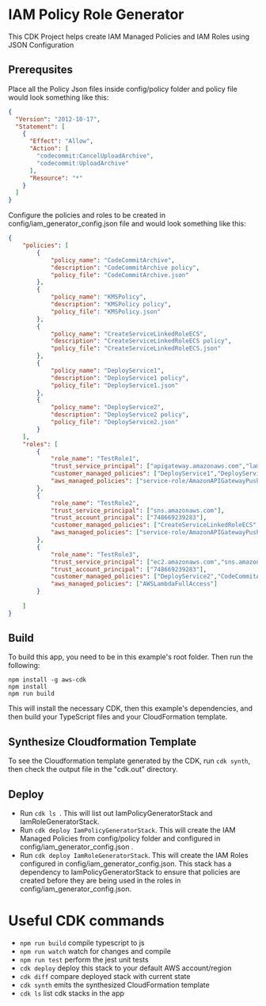 # IAM Policy Role Generator

This CDK Project helps create IAM Managed Policies and IAM Roles using JSON Configuration 


## Prerequsites

Place all the Policy Json files inside config/policy folder and policy file would look something like this:

```json
{
  "Version": "2012-10-17",
  "Statement": [
    {
      "Effect": "Allow",
      "Action": [
        "codecommit:CancelUploadArchive",
        "codecommit:UploadArchive"
      ],
      "Resource": "*"
    }
  ]
}
```

Configure the policies and roles to be created in config/iam_generator_config.json file and would look something like this:

```json
{
    "policies": [     
        {
            "policy_name": "CodeCommitArchive",
            "description": "CodeCommitArchive policy",
            "policy_file": "CodeCommitArchive.json"
        },
        {
            "policy_name": "KMSPolicy",
            "description": "KMSPolicy policy",
            "policy_file": "KMSPolicy.json"
        },
        {
            "policy_name": "CreateServiceLinkedRoleECS",
            "description": "CreateServiceLinkedRoleECS policy",
            "policy_file": "CreateServiceLinkedRoleECS.json"
        },
        {
            "policy_name": "DeployService1",
            "description": "DeployService1 policy",
            "policy_file": "DeployService1.json"
        },
        {
            "policy_name": "DeployService2",
            "description": "DeployService2 policy",
            "policy_file": "DeployService2.json"
        }
    ],
    "roles": [
        {
            "role_name": "TestRole1",
            "trust_service_principal": ["apigateway.amazonaws.com","lambda.amazonaws.com"],
            "customer_managed_policies": ["DeployService1","DeployService2","KMSPolicy"],
            "aws_managed_policies": ["service-role/AmazonAPIGatewayPushToCloudWatchLogs"]
        },
        {
            "role_name": "TestRole2",
            "trust_service_principal": ["sns.amazonaws.com"],
            "trust_account_principal": ["748669239283"],
            "customer_managed_policies": ["CreateServiceLinkedRoleECS","CodeCommitArchive","KMSPolicy"],
            "aws_managed_policies": ["service-role/AmazonAPIGatewayPushToCloudWatchLogs"]
        },
        {
            "role_name": "TestRole3",
            "trust_service_principal": ["ec2.amazonaws.com","sns.amazonaws.com"],
            "trust_account_principal": ["748669239283"],
            "customer_managed_policies": ["DeployService2","CodeCommitArchive","KMSPolicy"],
            "aws_managed_policies": ["AWSLambdaFullAccess"]
        }
        
    ]
}
```
## Build

To build this app, you need to be in this example's root folder. Then run the following:
```
npm install -g aws-cdk
npm install
npm run build
```
This will install the necessary CDK, then this example's dependencies, and then build your TypeScript files and your CloudFormation template.

## Synthesize Cloudformation Template

To see the Cloudformation template generated by the CDK, run `cdk synth`, then check the output file in the "cdk.out" directory.


## Deploy

 * Run `cdk ls `. This will list out IamPolicyGeneratorStack and IamRoleGeneratorStack.
 * Run `cdk deploy IamPolicyGeneratorStack`. This will create the IAM Managed Policies from config/policy folder and  configured in config/iam_generator_config.json .
 * Run `cdk deploy IamRoleGeneratorStack`. This will create the IAM Roles configured in config/iam_generator_config.json. This stack has a dependency to IamPolicyGeneratorStack to ensure that policies are created before they are being used in the roles in config/iam_generator_config.json. 

# Useful CDK commands

 * `npm run build`   compile typescript to js
 * `npm run watch`   watch for changes and compile
 * `npm run test`    perform the jest unit tests
 * `cdk deploy`      deploy this stack to your default AWS account/region
 * `cdk diff`        compare deployed stack with current state
 * `cdk synth`       emits the synthesized CloudFormation template
 * `cdk ls`          list cdk stacks in the app